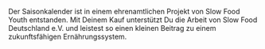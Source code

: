 Der Saisonkalender ist in einem ehrenamtlichen Projekt von Slow Food Youth entstanden. Mit Deinem Kauf unterstützt Du die Arbeit von Slow Food Deutschland e.V. und leistest so einen kleinen Beitrag zu einem zukunftsfähigen Ernährungssystem.